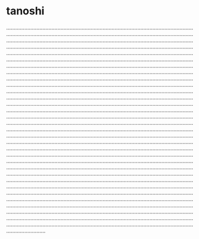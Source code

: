 # tanoshi

..........................................................................................................................................................................................................................................................................................................................................................................................................................................................................................................................................................................................................................................................................................................................................................................................................................................................................................................................................................................................................................................................................................................................................................................................................................................................................................................................................................................................................................................................................................................................................................................................................................................................................................................................................................................................................................................................................................................................................................................................................................................................................................................................................................................................................................................................................................................................................................................................................................................................................................................................................................................................................................................................................................................................................................................................................................................................................................................................................................................................................................................................................................................................................................................................................................................................................................................................................................................................................................................................................................................................................................................................................................................................................................................................................................................................................................................................................................................................................................................................................................................................................................................................................................
